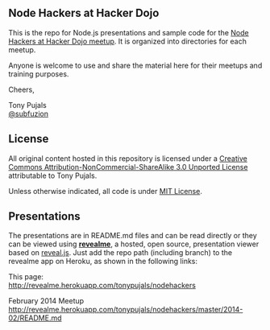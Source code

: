 <!-- revealme options
title: Node Hackers at Hacker Dojo - Dynamic Introduction to the Node stack
theme: default
transition: default
horizOnly: false
-->

Node Hackers at Hacker Dojo
---------------------------

This is the repo for Node.js presentations and sample code for the [Node Hackers at Hacker Dojo meetup](http://www.meetup.com/Node-Hackers-at-Hacker-Dojo/). It is organized into directories for each meetup.

Anyone is welcome to use and share the material here for their meetups and training purposes.

Cheers,

Tony Pujals  
[@subfuzion](https://twitter.com/subfuzion)


## License

All original content hosted in this repository is licensed under a [Creative Commons Attribution-NonCommercial-ShareAlike 3.0 Unported License](http://creativecommons.org/licenses/by-nc-sa/3.0/) attributable to Tony Pujals.

Unless otherwise indicated, all code is under [MIT License](https://raw2.github.com/tonypujals/nodehackers/master/LICENSE).


## Presentations

The presentations are in README.md files and can be read directly or they can be viewed using **[revealme](https://github.com/yanatan16/revealme)**, a hosted, open source, presentation viewer based on [reveal.js](https://github.com/hakimel/reveal.js/). Just add the repo path (including branch) to the revealme app on Heroku, as shown in the following links:

This page:  
http://revealme.herokuapp.com/tonypujals/nodehackers

February 2014 Meetup  
http://revealme.herokuapp.com/tonypujals/nodehackers/master/2014-02/README.md

